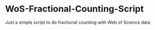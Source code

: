 # WoS-Fractional-Counting-Script
Just a simple script to do fractional counting with Web of Science data
